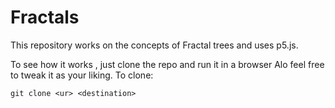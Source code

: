 # Fractals
This repository works on the concepts of Fractal trees and uses p5.js.

To see how it works , just clone the repo and run it in a browser 
Alo feel free to tweak it as your liking.
To clone:
```
git clone <ur> <destination>
```
